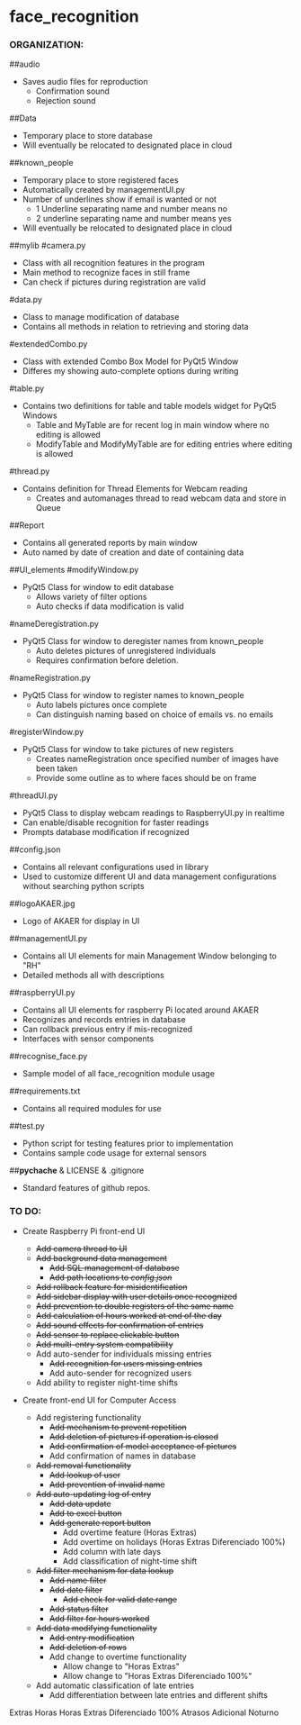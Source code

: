 # face_recognition

### ORGANIZATION:
##audio
- Saves audio files for reproduction
	- Confirmation sound
	- Rejection sound

##Data
- Temporary place to store database
- Will eventually be relocated to designated place in cloud

##known_people
- Temporary place to store registered faces
- Automatically created by managementUI.py
- Number of underlines show if email is wanted or not
	- 1 Underline separating name and number means no
	- 2 underline separating  name and number means yes
- Will eventually be relocated to designated place in cloud

##mylib
#camera.py
- Class with all recognition features in the program
- Main method to recognize faces in still frame
- Can check if pictures during registration are valid

#data.py
- Class to manage modification of database
- Contains all methods in relation to retrieving and storing data

#extendedCombo.py
- Class with extended Combo Box Model for PyQt5 Window
- Differes my showing auto-complete options during writing

#table.py
- Contains two definitions for table and table models widget for PyQt5 Windows
	- Table and MyTable are for recent log in main window where no editing is allowed
	- ModifyTable and ModifyMyTable are for editing entries where editing is allowed

#thread.py
- Contains definition for Thread Elements for Webcam reading
	- Creates and automanages thread to read webcam data and store in Queue

##Report
- Contains all generated reports by main window
- Auto named by date of creation and date of containing data

##UI_elements
#modifyWindow.py
- PyQt5 Class for window to edit database
	- Allows variety of filter options
	-  Auto checks if data modification is valid

#nameDeregistration.py
- PyQt5 Class for window to deregister names from known_people
	- Auto deletes pictures of unregistered individuals
	- Requires confirmation before deletion.

#nameRegistration.py
- PyQt5 Class for window to register names to known_people
	- Auto labels pictures once complete
	- Can distinguish naming based on choice of emails vs. no emails

#registerWindow.py
- PyQt5 Class for window to take pictures of new registers
	- Creates nameRegistration once specified number of images have been taken
	- Provide some outline as to where faces should be on frame

#threadUI.py
- PyQt5 Class to display webcam readings to RaspberryUI.py in realtime
- Can enable/disable recognition for faster readings
- Prompts database modification if recognized

##config.json
- Contains all relevant configurations used in library
- Used to customize different UI and data management configurations without searching python scripts

##logoAKAER.jpg
- Logo of AKAER for display in UI

##managementUI.py
- Contains all UI elements for main Management Window belonging to "RH"
- Detailed methods all with descriptions

##raspberryUI.py
- Contains all UI elements for raspberry Pi located around AKAER
- Recognizes and records entries in database
- Can rollback previous entry if mis-recognized
- Interfaces with sensor components

##recognise_face.py
- Sample model of all face_recognition module usage

##requirements.txt
- Contains all required modules for use

##test.py
- Python script for testing features prior to implementation
- Contains sample code usage for external sensors

##__pychache__ & LICENSE & .gitignore
- Standard features of github repos.


### TO DO:
- Create Raspberry Pi front-end UI
	- ~~Add camera thread to UI~~
	- ~~Add background data management~~
		- ~~Add SQL management of database~~
		- ~~Add path locations to *config.json*~~
	- ~~Add rollback feature for misidentification~~
	- ~~Add sidebar display with user details once recognized~~
	- ~~Add prevention to double registers of the same name~~
	- ~~Add calculation of hours worked at end of the day~~
	- ~~Add sound effects for confirmation of entries~~
	- ~~Add sensor to replace clickable button~~
	- ~~Add multi-entry system compatibility~~
	- Add auto-sender for individuals missing entries
		- ~~Add recognition for users missing entries~~
		- Add auto-sender for recognized users
	- Add ability to register night-time shifts

- Create front-end UI for Computer Access
	- Add registering functionality
		- ~~Add mechanism to prevent repetition~~
		- ~~Add deletion of pictures if operation is closed~~
		- ~~Add confirmation of model acceptance of pictures~~
		- Add confirmation of names in database
	- ~~Add removal functionality~~
		- ~~Add lookup of user~~
		- ~~Add prevention of invalid name~~
	- ~~Add auto-updating log of entry~~
		- ~~Add data update~~
		- ~~Add to excel button~~
		- ~~Add generate report button~~
			- Add overtime feature (Horas Extras)
			- Add overtime on holidays (Horas Extras Diferenciado 100%)
			- Add column with late days
			- Add classification of night-time shift
	- ~~Add filter mechanism for data lookup~~
		- ~~Add name filter~~
		- ~~Add date filter~~
			- ~~Add check for valid date range~~
		- ~~Add status filter~~
		- ~~Add filter for hours worked~~
	- ~~Add data modifying functionality~~
		- ~~Add entry modification~~
		- ~~Add deletion of rows~~
		- Add change to overtime functionality
			- Allow change to "Horas Extras"
			- Allow change to "Horas Extras Diferenciado 100%"
	- Add automatic classification of late entries
		- Add differentiation between late entries and different shifts


Extras Horas 
Horas Extras Diferenciado 100%
Atrasos
Adicional Noturno
